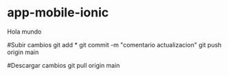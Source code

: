 # app-mobile-ionic
Hola mundo


#Subir cambios
git add *
git commit -m "comentario actualizacion"
git push origin main

#Descargar cambios
git pull origin main
